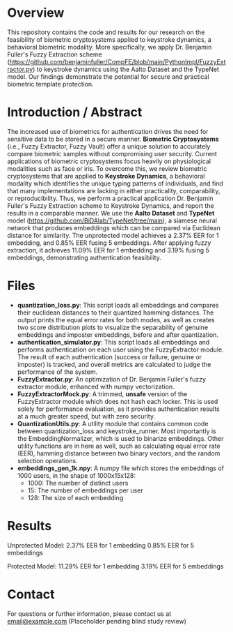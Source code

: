 # Overview
This repository contains the code and results for our research on the feasibility of biometric cryptosystems applied to keystroke dynamics, a behavioral biometric modality. More specifically, we apply Dr. Benjamin Fuller's Fuzzy Extraction scheme (https://github.com/benjaminfuller/CompFE/blob/main/PythonImpl/FuzzyExtractor.py) to keystroke dynamics using the Aalto Dataset and the TypeNet model. Our findings demonstrate the potential for secure and practical biometric template protection.

# Introduction / Abstract
The increased use of biometrics for authentication drives the need for sensitive data to be stored in a secure manner. **Biometric Cryptosystems** (i.e., Fuzzy Extractor, Fuzzy Vault) offer a unique solution to accurately compare biometric samples without compromising user security. Current applications of biometric cryptosystems focus heavily on physiological modalities such as face or iris. To overcome this, we review biometric cryptosystems that are applied to **Keystroke Dynamics**, a behavioral modality which identifies the unique typing patterns of individuals, and find that many implementations are lacking in either practicality, comparability, or reproducibility. Thus, we perform a practical application Dr. Benjamin Fuller's Fuzzy Extraction scheme to Keystroke Dynamics, and report the results in a comparable manner. We use the **Aalto Dataset** and **TypeNet** model (https://github.com/BiDAlab/TypeNet/tree/main), a siamese neural network that produces embeddings which can be compared via Euclidean distance for similarity. The unprotected model achieves a 2.37% EER for 1 embedding, and 0.85\% EER fusing 5 embeddings. After applying fuzzy extraction, it achieves 11.09\% EER for 1 embedding and 3.19\% fusing 5 embeddings, demonstrating authentication feasibility.

# Files
- **quantization_loss.py**: This script loads all embeddings and compares their euclidean distances to their quantized hamming distances. The output prints the equal error rates for both modes, as well as creates two score distribution plots to visualize the separability of genuine embeddings and imposter embeddings, before and after quantization.
- **authentication_simulator.py**: This script loads all embeddings and performs authentication on each user using the FuzzyExtractor module. The result of each authentication (success or failure, genuine or imposter) is tracked, and overall metrics are calculated to judge the performance of the system.
- **FuzzyExtractor.py**: An optimization of Dr. Benjamin Fuller's fuzzy extractor module, enhanced with numpy vectorization.
- **FuzzyExtractorMock.py**: A trimmed, **unsafe** version of the FuzzyExtractor module which does not hash each locker. This is used solely for performance evaluation, as it provides authentication results at a much greater speed, but with zero security. 
- **QuantizationUtils.py**: A utility module that contains common code between quantization_loss and keystroke_runner. Most importantly is the EmbeddingNormalizer, which is used to binarize embeddings. Other utility functions are in here as well, such as calculating equal error rate (EER), hamming distance between two binary vectors, and the random selection operations.
- **embeddings_gen_1k.npy**: A numpy file which stores the embeddings of 1000 users, in the shape of 1000x15x128:
  - 1000: The number of distinct users
  - 15: The number of embeddings per user
  - 128: The size of each embedding


# Results
Unprotected Model:
2.37% EER for 1 embedding
0.85% EER for 5 embeddings

Protected Model:
11.29% EER for 1 embedding
3.19% EER for 5 embeddings

# Contact
For questions or further information, please contact us at email@example.com (Placeholder pending blind study review)
